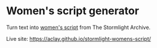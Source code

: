 # Women's script generator
Turn text into [women's script](https://coppermind.net/wiki/Women%27s_script) from The Stormlight Archive.

Live site: https://aclay.github.io/stormlight-womens-script/
